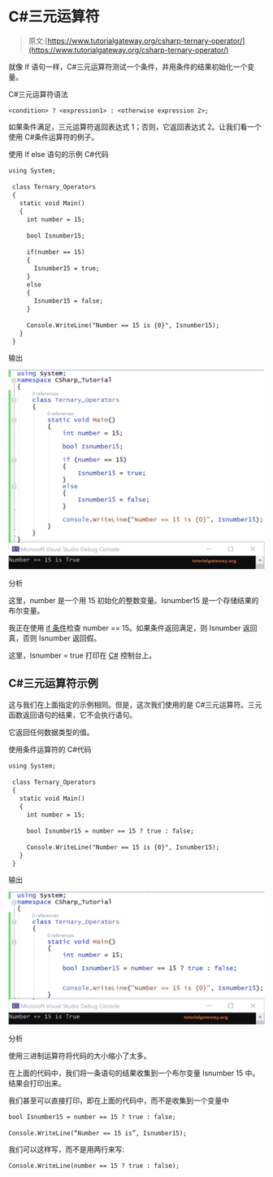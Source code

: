 # C#三元运算符

> 原文:[https://www.tutorialgateway.org/csharp-ternary-operator/](https://www.tutorialgateway.org/csharp-ternary-operator/)

就像 If 语句一样，C#三元运算符测试一个条件，并用条件的结果初始化一个变量。

C#三元运算符语法

```
<condition> ? <expression1> : <otherwise expression 2>;
```

如果条件满足，三元运算符返回表达式 1；否则，它返回表达式 2。让我们看一个使用 C#条件运算符的例子。

使用 If else 语句的示例 C#代码

```
using System;

 class Ternary_Operators
 {
   static void Main()
   {
     int number = 15;

     bool Isnumber15;

     if(number == 15)
     {
       Isnumber15 = true;
     }
     else
     {
       Isnumber15 = false;
     }

     Console.WriteLine("Number == 15 is {0}", Isnumber15);
   }
 }
```

输出

![C# Ternary operator 1](img/fa8c040a5ed8025985f5b4d5378cf6f4.png)

分析

这里，number 是一个用 15 初始化的整数变量。Isnumber15 是一个存储结果的布尔变量。

我正在使用 [if 条件](https://www.tutorialgateway.org/csharp-if-statement/)检查 number == 15。如果条件返回满足，则 Isnumber 返回真，否则 Isnumber 返回假。

这里，Isnumber = true 打印在 [C#](https://www.tutorialgateway.org/csharp-tutorial/) 控制台上。

## C#三元运算符示例

这与我们在上面指定的示例相同。但是，这次我们使用的是 C#三元运算符。三元函数返回语句的结果，它不会执行语句。

它返回任何数据类型的值。

使用条件运算符的 C#代码

```
using System;

 class Ternary_Operators
 {
   static void Main()
   {
     int number = 15;

     bool Isnumber15 = number == 15 ? true : false;

     Console.WriteLine("Number == 15 is {0}", Isnumber15);
   }
 }
```

输出

![C# Ternary operator 2](img/ed22d5660728a5a205316b3e91682d2e.png)

分析

使用三进制运算符将代码的大小缩小了太多。

在上面的代码中，我们将一条语句的结果收集到一个布尔变量 Isnumber 15 中。结果会打印出来。

我们甚至可以直接打印，即在上面的代码中，而不是收集到一个变量中

```
bool Isnumber15 = number == 15 ? true : false;

Console.WriteLine(“Number == 15 is”, Isnumber15); 
```

我们可以这样写，而不是用两行来写:

```
Console.WriteLine(number == 15 ? true : false);
```